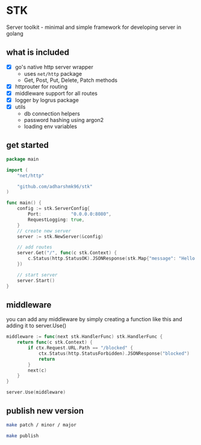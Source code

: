 # STK

Server toolkit - minimal and simple framework for developing server in golang

## what is included

- [x] go's native http server wrapper
  - uses `net/http` package
  - Get, Post, Put, Delete, Patch methods
- [x] httprouter for routing
- [x] middleware support for all routes
- [x] logger by logrus package
- [x] utils
  - db connection helpers
  - password hashing using argon2
  - loading env variables
    
## get started

```go
package main

import (
	"net/http"

	"github.com/adharshmk96/stk"
)

func main() {
	config := stk.ServerConfig{
		Port:           "0.0.0.0:8080",
		RequestLogging: true,
	}
	// create new server
	server := stk.NewServer(&config)

	// add routes
	server.Get("/", func(c stk.Context) {
		c.Status(http.StatusOK).JSONResponse(stk.Map{"message": "Hello World"})
	})

	// start server
	server.Start()
}
```

## middleware

you can add any middleware by simply creating a function like this and adding it to server.Use()

```go
middleware := func(next stk.HandlerFunc) stk.HandlerFunc {
	return func(c stk.Context) {
		if ctx.Request.URL.Path == "/blocked" {
  			ctx.Status(http.StatusForbidden).JSONResponse("blocked")
			return
  		}
		next(c)
	}
}

server.Use(middleware)
```

## publish new version

```bash
make patch / minor / major 
```

```bash
make publish
```